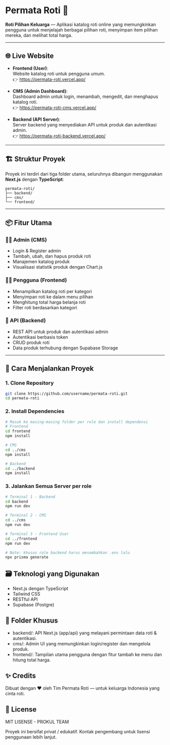 # Permata Roti 🍞

**Roti Pilihan Keluarga** — Aplikasi katalog roti online yang memungkinkan pengguna untuk menjelajah berbagai pilihan roti, menyimpan item pilihan mereka, dan melihat total harga.

---

## 🌐 Live Website

- **Frontend (User)**:  
  Website katalog roti untuk pengguna umum.  
  👉 https://permata-roti.vercel.app/

- **CMS (Admin Dashboard)**:  
  Dashboard admin untuk login, menambah, mengedit, dan menghapus katalog roti.  
  👉 https://permata-roti-cms.vercel.app/

- **Backend (API Server)**:  
  Server backend yang menyediakan API untuk produk dan autentikasi admin.  
  👉 https://permata-roti-backend.vercel.app/

---

## 🏗️ Struktur Proyek

Proyek ini terdiri dari tiga folder utama, seluruhnya dibangun menggunakan **Next.js** dengan **TypeScript**:

```
permata-roti/
├── backend/
├── cms/
└── frontend/
```

---

## 📦 Fitur Utama

### 👨‍🍳 Admin (CMS)

- Login & Register admin
- Tambah, ubah, dan hapus produk roti
- Manajemen katalog produk
- Visualisasi statistik produk dengan Chart.js

### 🧑‍🦱 Pengguna (Frontend)

- Menampilkan katalog roti per kategori
- Menyimpan roti ke dalam menu pilihan
- Menghitung total harga belanja roti
- Filter roti berdasarkan kategori

### 🔌 API (Backend)

- REST API untuk produk dan autentikasi admin
- Autentikasi berbasis token
- CRUD produk roti
- Data produk terhubung dengan Supabase Storage

---

## 🚀 Cara Menjalankan Proyek

### 1. Clone Repository

```bash
git clone https://github.com/username/permata-roti.git
cd permata-roti
```

### **2. Install Dependencies**

```bash
# Masuk ke masing-masing folder per role dan install dependensi
# Frontend
cd frontend
npm install

# CMS
cd ../cms
npm install

# Backend
cd ../backend
npm install

```

### 3. Jalankan Semua Server per role

```bash
# Terminal 1 - Backend
cd backend
npm run dev

# Terminal 2 - CMS
cd ../cms
npm run dev

# Terminal 3 - Frontend User
cd ../frontend
npm run dev

# Note: khusus role backend harus menambahkan .env lalu
npx prisma generate
```

## 🗃️ Teknologi yang Digunakan

- Next.js dengan TypeScript
- Tailwind CSS
- RESTful API
- Supabase (Postgre)

## 📁 Folder Khusus

- backend/: API Next.js (app/api) yang melayani permintaan data roti & autentikasi.
- cms/: Admin UI yang memungkinkan login/register dan mengelola produk.
- frontend/: Tampilan utama pengguna dengan fitur tambah ke menu dan hitung total harga.

## ✨ Credits

Dibuat dengan ❤️ oleh Tim Permata Roti — untuk keluarga Indonesia yang cinta roti.

## 📜 License
MIT LISENSE - PROKUL TEAM

Proyek ini bersifat privat / edukatif. Kontak pengembang untuk lisensi penggunaan lebih lanjut.

